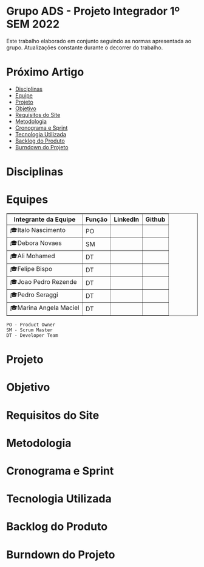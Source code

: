 #  Grupo ADS - Projeto Integrador 1º SEM 2022

Este trabalho elaborado em conjunto seguindo as normas apresentada ao grupo. Atualizações constante durante o decorrer do trabalho.


# Próximo Artigo

- [Disciplinas](#Disciplinas)
- [Equipe](#Equipes)
- [Projeto](#Projeto)
- [Objetivo](#Objetivo)
- [Requisitos do Site](#Requisitos-do-site)
- [Metodologia](#Metodologia)
- [Cronograma e Sprint](#Cronograma-e-Sprint)
- [Tecnologia Utilizada](#Tecnologia-Utilizada)
- [Backlog do Produto](#Backlog-do-Produto)
- [Burndown do Projeto](#Burndown-do-Projeto)

# Disciplinas

 # **Equipes**
<table border="1">
    <tr>
        <th>Integrante da Equipe</th>
        <th>Função</th>
        <th>Linkedln</th>
        <th>Github</th>
    </tr>
    <tr>
        <td>🎓Italo Nascimento</td>
        <td>PO</td>
        <td></td>
        <td></td>
    </tr>
    <tr>
        <td>🎓Debora Novaes</td>
        <td>SM</td>
        <td></td>
        <td></td>
    </tr>
     <tr>
        <td>🎓Ali Mohamed </td>
        <td>DT</td>
        <td></td>
        <td></td>
    </tr>
     <tr>
        <td>🎓Felipe Bispo </td>
        <td>DT</td>
        <td></td>
        <td></td>
    </tr>
     <tr>
        <td>🎓Joao Pedro Rezende</td>
        <td>DT</td>
        <td></td>
        <td></td>
    </tr>
     <tr>
        <td>🎓Pedro Seraggi</td>
        <td>DT</td>
        <td></td>
        <td></td>
    </tr>
     <tr>
        <td>🎓Marina Angela Maciel</td>
        <td>DT</td>
        <td></td>
        <td></td>
    </tr>
</table>



```
PO - Product Owner
SM - Scrum Master
DT - Developer Team
```

# Projeto

# Objetivo

# Requisitos do Site

# Metodologia

# Cronograma e Sprint

# Tecnologia Utilizada

# Backlog do Produto

# Burndown do Projeto


